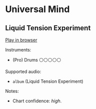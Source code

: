 # Universal Mind

## Liquid Tension Experiment


[Play in browser](http://pages.cs.wisc.edu/~tolly/customs/?title=universal-mind&artist=liquid-tension-experiment)

Instruments:

  * (Pro) Drums ⚪️⚪️⚪️⚪️⚪️

Supported audio:

  * `album` (Liquid Tension Experiment)

Notes:

  * Chart confidence: *high*.

